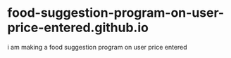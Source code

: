 # food-suggestion-program-on-user-price-entered.github.io
i am making a food suggestion program on user price entered
